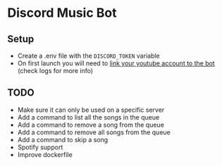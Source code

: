 # Discord Music Bot

## Setup

- Create a .env file with the `DISCORD_TOKEN` variable
- On first launch you will need to [link your youtube account to the bot](https://github.com/coletdjnz/yt-dlp-youtube-oauth2) (check logs for more info)

## TODO

- Make sure it can only be used on a specific server
- Add a command to list all the songs in the queue
- Add a command to remove a song from the queue
- Add a command to remove all songs from the queue
- Add a command to skip a song
- Spotify support
- Improve dockerfile
